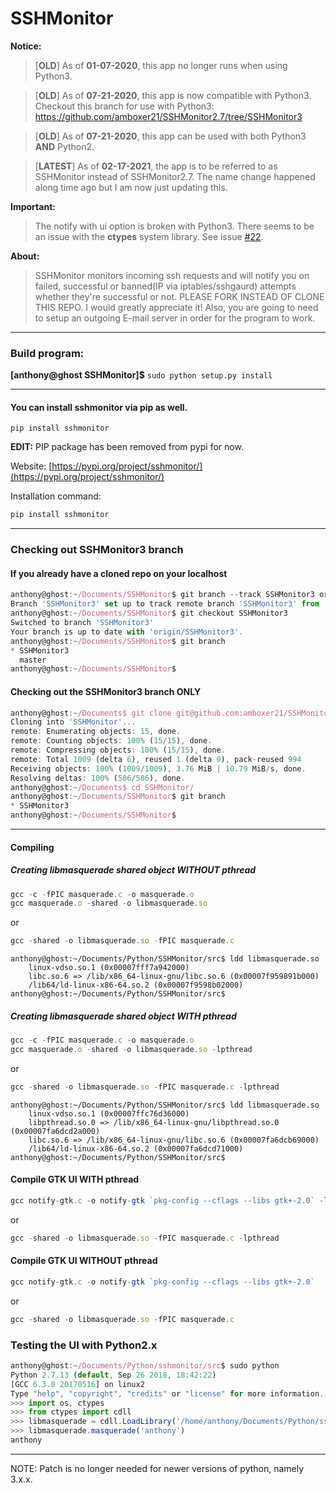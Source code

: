 # SSHMonitor

**Notice:**
>[**OLD**] As of **01-07-2020**, this app no longer runs when using Python3.

>[**OLD**] As of **07-21-2020**, this app is now compatible with Python3. Checkout this branch for use with Python3: https://github.com/amboxer21/SSHMonitor2.7/tree/SSHMonitor3 

>[**OLD**] As of **07-21-2020**, this app can be used with both Python3 **AND** Python2.

>[**LATEST**] As of **02-17-2021**, the app is to be referred to as SSHMonitor instead of SSHMonitor2.7. The name change happened along time ago but I am now just updating this.

**Important:**
> The notify with ui option is broken with Python3. There seems to be an issue with the **ctypes** system library. See issue [#22](https://github.com/amboxer21/SSHMonitor/issues/22).

**About:**
>SSHMonitor monitors incoming ssh requests and will notify you on failed, successful or banned(IP via iptables/sshgaurd) attempts whether they're successful or not. PLEASE FORK INSTEAD OF CLONE THIS REPO. I would greatly appreciate it! Also, you are going to need to setup an outgoing E-mail server in order for the program to work.


***

### Build program:

  **[anthony@ghost SSHMonitor]$** `sudo python setup.py install`

***

#### You can install sshmonitor via pip as well.

`pip install sshmonitor`

**EDIT:** PIP package has been removed from pypi for now.

Website:
[https://pypi.org/project/sshmonitor/](https://pypi.org/project/sshmonitor/)

Installation command:
```python
pip install sshmonitor
```

***

### Checking out SSHMonitor3 branch

#### If you already have a cloned repo on your localhost
```javascript
anthony@ghost:~/Documents/SSHMonitor$ git branch --track SSHMonitor3 origin/SSHMonitor3
Branch 'SSHMonitor3' set up to track remote branch 'SSHMonitor3' from 'origin'.
anthony@ghost:~/Documents/SSHMonitor$ git checkout SSHMonitor3
Switched to branch 'SSHMonitor3'
Your branch is up to date with 'origin/SSHMonitor3'.
anthony@ghost:~/Documents/SSHMonitor$ git branch
* SSHMonitor3
  master
anthony@ghost:~/Documents/SSHMonitor$ 
```

#### Checking out the SSHMonitor3 branch **ONLY** 

```javascript
anthony@ghost:~/Documents$ git clone git@github.com:amboxer21/SSHMonitor.git -bSSHMonitor3
Cloning into 'SSHMonitor'...
remote: Enumerating objects: 15, done.
remote: Counting objects: 100% (15/15), done.
remote: Compressing objects: 100% (15/15), done.
remote: Total 1009 (delta 6), reused 1 (delta 0), pack-reused 994
Receiving objects: 100% (1009/1009), 3.76 MiB | 10.79 MiB/s, done.
Resolving deltas: 100% (586/586), done.
anthony@ghost:~/Documents$ cd SSHMonitor/
anthony@ghost:~/Documents/SSHMonitor$ git branch
* SSHMonitor3
anthony@ghost:~/Documents/SSHMonitor$
```

***

#### Compiling

##### Creating libmasquerade shared object WITHOUT pthread

```javascript
gcc -c -fPIC masquerade.c -o masquerade.o
gcc masquerade.o -shared -o libmasquerade.so
```

or 

```javascript
gcc -shared -o libmasquerade.so -fPIC masquerade.c
```

```
anthony@ghost:~/Documents/Python/SSHMonitor/src$ ldd libmasquerade.so
	linux-vdso.so.1 (0x00007fff7a942000)
	libc.so.6 => /lib/x86_64-linux-gnu/libc.so.6 (0x00007f959891b000)
	/lib64/ld-linux-x86-64.so.2 (0x00007f9598b02000)
anthony@ghost:~/Documents/Python/SSHMonitor/src$
```

##### Creating libmasquerade shared object WITH pthread

```javascript
gcc -c -fPIC masquerade.c -o masquerade.o
gcc masquerade.o -shared -o libmasquerade.so -lpthread
```

or

```javascript
gcc -shared -o libmasquerade.so -fPIC masquerade.c -lpthread
```

```
anthony@ghost:~/Documents/Python/SSHMonitor/src$ ldd libmasquerade.so
	linux-vdso.so.1 (0x00007ffc76d36000)
	libpthread.so.0 => /lib/x86_64-linux-gnu/libpthread.so.0 (0x00007fa6dcd2a000)
	libc.so.6 => /lib/x86_64-linux-gnu/libc.so.6 (0x00007fa6dcb69000)
	/lib64/ld-linux-x86-64.so.2 (0x00007fa6dcd71000)
anthony@ghost:~/Documents/Python/SSHMonitor/src$
```

#### Compile GTK UI WITH pthread
```javascript
gcc notify-gtk.c -o notify-gtk `pkg-config --cflags --libs gtk+-2.0` -lpthread
```

or

```javascript
gcc -shared -o libmasquerade.so -fPIC masquerade.c -lpthread
```

#### Compile GTK UI WITHOUT pthread
```javascript
gcc notify-gtk.c -o notify-gtk `pkg-config --cflags --libs gtk+-2.0`
```

or

```javascript
gcc -shared -o libmasquerade.so -fPIC masquerade.c
```

### Testing the UI with Python2.x
```javascript
anthony@ghost:~/Documents/Python/sshmonitor/src$ sudo python
Python 2.7.13 (default, Sep 26 2018, 18:42:22) 
[GCC 6.3.0 20170516] on linux2
Type "help", "copyright", "credits" or "license" for more information.
>>> import os, ctypes
>>> from ctypes import cdll
>>> libmasquerade = cdll.LoadLibrary('/home/anthony/Documents/Python/sshmonitor/src/libmasquerade.so')
>>> libmasquerade.masquerade('anthony')
anthony
```

***

NOTE: Patch is no longer needed for newer versions of python, namely 3.x.x.
